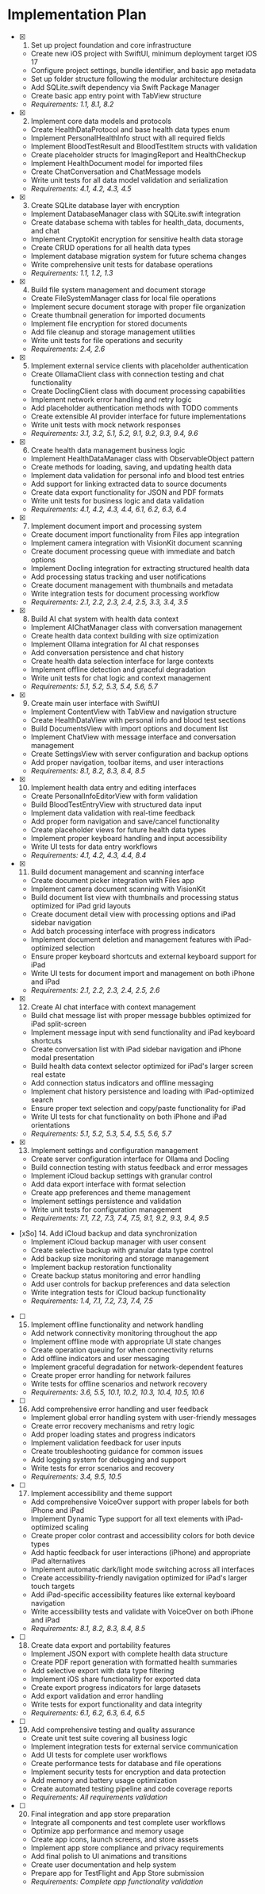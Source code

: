 # Implementation Plan

- [x] 1. Set up project foundation and core infrastructure
  - Create new iOS project with SwiftUI, minimum deployment target iOS 17
  - Configure project settings, bundle identifier, and basic app metadata
  - Set up folder structure following the modular architecture design
  - Add SQLite.swift dependency via Swift Package Manager
  - Create basic app entry point with TabView structure
  - _Requirements: 1.1, 8.1, 8.2_

- [x] 2. Implement core data models and protocols
  - Create HealthDataProtocol and base health data types enum
  - Implement PersonalHealthInfo struct with all required fields
  - Implement BloodTestResult and BloodTestItem structs with validation
  - Create placeholder structs for ImagingReport and HealthCheckup
  - Implement HealthDocument model for imported files
  - Create ChatConversation and ChatMessage models
  - Write unit tests for all data model validation and serialization
  - _Requirements: 4.1, 4.2, 4.3, 4.5_

- [x] 3. Create SQLite database layer with encryption
  - Implement DatabaseManager class with SQLite.swift integration
  - Create database schema with tables for health_data, documents, and chat
  - Implement CryptoKit encryption for sensitive health data storage
  - Create CRUD operations for all health data types
  - Implement database migration system for future schema changes
  - Write comprehensive unit tests for database operations
  - _Requirements: 1.1, 1.2, 1.3_

- [x] 4. Build file system management and document storage
  - Create FileSystemManager class for local file operations
  - Implement secure document storage with proper file organization
  - Create thumbnail generation for imported documents
  - Implement file encryption for stored documents
  - Add file cleanup and storage management utilities
  - Write unit tests for file operations and security
  - _Requirements: 2.4, 2.6_

- [x] 5. Implement external service clients with placeholder authentication
  - Create OllamaClient class with connection testing and chat functionality
  - Create DoclingClient class with document processing capabilities
  - Implement network error handling and retry logic
  - Add placeholder authentication methods with TODO comments
  - Create extensible AI provider interface for future implementations
  - Write unit tests with mock network responses
  - _Requirements: 3.1, 3.2, 5.1, 5.2, 9.1, 9.2, 9.3, 9.4, 9.6_

- [x] 6. Create health data management business logic
  - Implement HealthDataManager class with ObservableObject pattern
  - Create methods for loading, saving, and updating health data
  - Implement data validation for personal info and blood test entries
  - Add support for linking extracted data to source documents
  - Create data export functionality for JSON and PDF formats
  - Write unit tests for business logic and data validation
  - _Requirements: 4.1, 4.2, 4.3, 4.4, 6.1, 6.2, 6.3, 6.4_

- [x] 7. Implement document import and processing system
  - Create document import functionality from Files app integration
  - Implement camera integration with VisionKit document scanning
  - Create document processing queue with immediate and batch options
  - Implement Docling integration for extracting structured health data
  - Add processing status tracking and user notifications
  - Create document management with thumbnails and metadata
  - Write integration tests for document processing workflow
  - _Requirements: 2.1, 2.2, 2.3, 2.4, 2.5, 3.3, 3.4, 3.5_

- [x] 8. Build AI chat system with health data context
  - Implement AIChatManager class with conversation management
  - Create health data context building with size optimization
  - Implement Ollama integration for AI chat responses
  - Add conversation persistence and chat history
  - Create health data selection interface for large contexts
  - Implement offline detection and graceful degradation
  - Write unit tests for chat logic and context management
  - _Requirements: 5.1, 5.2, 5.3, 5.4, 5.6, 5.7_

- [x] 9. Create main user interface with SwiftUI
  - Implement ContentView with TabView and navigation structure
  - Create HealthDataView with personal info and blood test sections
  - Build DocumentsView with import options and document list
  - Implement ChatView with message interface and conversation management
  - Create SettingsView with server configuration and backup options
  - Add proper navigation, toolbar items, and user interactions
  - _Requirements: 8.1, 8.2, 8.3, 8.4, 8.5_

- [x] 10. Implement health data entry and editing interfaces
  - Create PersonalInfoEditorView with form validation
  - Build BloodTestEntryView with structured data input
  - Implement data validation with real-time feedback
  - Add proper form navigation and save/cancel functionality
  - Create placeholder views for future health data types
  - Implement proper keyboard handling and input accessibility
  - Write UI tests for data entry workflows
  - _Requirements: 4.1, 4.2, 4.3, 4.4, 8.4_

- [x] 11. Build document management and scanning interface
  - Create document picker integration with Files app
  - Implement camera document scanning with VisionKit
  - Build document list view with thumbnails and processing status optimized for iPad grid layouts
  - Create document detail view with processing options and iPad sidebar navigation
  - Add batch processing interface with progress indicators
  - Implement document deletion and management features with iPad-optimized selection
  - Ensure proper keyboard shortcuts and external keyboard support for iPad
  - Write UI tests for document import and management on both iPhone and iPad
  - _Requirements: 2.1, 2.2, 2.3, 2.4, 2.5, 2.6_

- [x] 12. Create AI chat interface with context management
  - Build chat message list with proper message bubbles optimized for iPad split-screen
  - Implement message input with send functionality and iPad keyboard shortcuts
  - Create conversation list with iPad sidebar navigation and iPhone modal presentation
  - Build health data context selector optimized for iPad's larger screen real estate
  - Add connection status indicators and offline messaging
  - Implement chat history persistence and loading with iPad-optimized search
  - Ensure proper text selection and copy/paste functionality for iPad
  - Write UI tests for chat functionality on both iPhone and iPad orientations
  - _Requirements: 5.1, 5.2, 5.3, 5.4, 5.5, 5.6, 5.7_

- [x] 13. Implement settings and configuration management
  - Create server configuration interface for Ollama and Docling
  - Build connection testing with status feedback and error messages
  - Implement iCloud backup settings with granular control
  - Add data export interface with format selection
  - Create app preferences and theme management
  - Implement settings persistence and validation
  - Write unit tests for configuration management
  - _Requirements: 7.1, 7.2, 7.3, 7.4, 7.5, 9.1, 9.2, 9.3, 9.4, 9.5_

- [xSo] 14. Add iCloud backup and data synchronization
  - Implement iCloud backup manager with user consent
  - Create selective backup with granular data type control
  - Add backup size monitoring and storage management
  - Implement backup restoration functionality
  - Create backup status monitoring and error handling
  - Add user controls for backup preferences and data selection
  - Write integration tests for iCloud backup functionality
  - _Requirements: 1.4, 7.1, 7.2, 7.3, 7.4, 7.5_

- [ ] 15. Implement offline functionality and network handling
  - Add network connectivity monitoring throughout the app
  - Implement offline mode with appropriate UI state changes
  - Create operation queuing for when connectivity returns
  - Add offline indicators and user messaging
  - Implement graceful degradation for network-dependent features
  - Create proper error handling for network failures
  - Write tests for offline scenarios and network recovery
  - _Requirements: 3.6, 5.5, 10.1, 10.2, 10.3, 10.4, 10.5, 10.6_

- [ ] 16. Add comprehensive error handling and user feedback
  - Implement global error handling system with user-friendly messages
  - Create error recovery mechanisms and retry logic
  - Add proper loading states and progress indicators
  - Implement validation feedback for user inputs
  - Create troubleshooting guidance for common issues
  - Add logging system for debugging and support
  - Write tests for error scenarios and recovery
  - _Requirements: 3.4, 9.5, 10.5_

- [ ] 17. Implement accessibility and theme support
  - Add comprehensive VoiceOver support with proper labels for both iPhone and iPad
  - Implement Dynamic Type support for all text elements with iPad-optimized scaling
  - Create proper color contrast and accessibility colors for both device types
  - Add haptic feedback for user interactions (iPhone) and appropriate iPad alternatives
  - Implement automatic dark/light mode switching across all interfaces
  - Create accessibility-friendly navigation optimized for iPad's larger touch targets
  - Add iPad-specific accessibility features like external keyboard navigation
  - Write accessibility tests and validate with VoiceOver on both iPhone and iPad
  - _Requirements: 8.1, 8.2, 8.3, 8.4, 8.5_

- [ ] 18. Create data export and portability features
  - Implement JSON export with complete health data structure
  - Create PDF report generation with formatted health summaries
  - Add selective export with data type filtering
  - Implement iOS share functionality for exported data
  - Create export progress indicators for large datasets
  - Add export validation and error handling
  - Write tests for export functionality and data integrity
  - _Requirements: 6.1, 6.2, 6.3, 6.4, 6.5_

- [ ] 19. Add comprehensive testing and quality assurance
  - Create unit test suite covering all business logic
  - Implement integration tests for external service communication
  - Add UI tests for complete user workflows
  - Create performance tests for database and file operations
  - Implement security tests for encryption and data protection
  - Add memory and battery usage optimization
  - Create automated testing pipeline and code coverage reports
  - _Requirements: All requirements validation_

- [ ] 20. Final integration and app store preparation
  - Integrate all components and test complete user workflows
  - Optimize app performance and memory usage
  - Create app icons, launch screens, and store assets
  - Implement app store compliance and privacy requirements
  - Add final polish to UI animations and transitions
  - Create user documentation and help system
  - Prepare app for TestFlight and App Store submission
  - _Requirements: Complete app functionality validation_